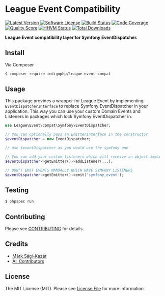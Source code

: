 # League Event Compatibility

[![Latest Version](https://img.shields.io/github/release/indigophp/league-event-compat.svg?style=flat-square)](https://github.com/indigophp/league-event-compat/releases)
[![Software License](https://img.shields.io/badge/license-MIT-brightgreen.svg?style=flat-square)](LICENSE)
[![Build Status](https://img.shields.io/travis/indigophp/league-event-compat/develop.svg?style=flat-square)](https://travis-ci.org/indigophp/league-event-compat)
[![Code Coverage](https://img.shields.io/scrutinizer/coverage/g/indigophp/league-event-compat.svg?style=flat-square)](https://scrutinizer-ci.com/g/indigophp/league-event-compat)
[![Quality Score](https://img.shields.io/scrutinizer/g/indigophp/league-event-compat.svg?style=flat-square)](https://scrutinizer-ci.com/g/indigophp/league-event-compat)
[![HHVM Status](https://img.shields.io/hhvm/indigophp/league-event-compat.svg?style=flat-square)](http://hhvm.h4cc.de/package/indigophp/league-event-compat)
[![Total Downloads](https://img.shields.io/packagist/dt/indigophp/league-event-compat.svg?style=flat-square)](https://packagist.org/packages/indigophp/league-event-compat)

**League Event compatibility layer for Symfony EventDispatcher.**


## Install

Via Composer

``` bash
$ composer require indigophp/league-event-compat
```

## Usage

This package provides a wrapper for League Event by implementing `EventDispatcherInterface` to replace Symfony EventDispatcher in your application. This way you can use your custom Domain Events and Listeners in packages which lock Symfony EventDispatcher in.

``` php
use League\Event\Compat\Symfony\EventDispatcher;

// You can optionally pass an EmitterInterface in the constructor
$eventDispatcher = new EventDispatcher;

// use $eventDispatcher as you would use the symfony one

// You can add your custom listeners which will receive an object implementing EventInterface
$eventDispatcher->getEmitter()->addListener(...);

// DON'T EMIT EVENTS MANUALLY WHICH HAVE SYMFONY LISTENERS
$eventDispatcher->getEmitter()->emit('symfony_event');
```


## Testing

``` bash
$ phpspec run
```


## Contributing

Please see [CONTRIBUTING](CONTRIBUTING.md) for details.


## Credits

- [Márk Sági-Kazár](https://github.com/sagikazarmark)
- [All Contributors](https://github.com/indigophp/league-event-compat/contributors)


## License

The MIT License (MIT). Please see [License File](LICENSE) for more information.
